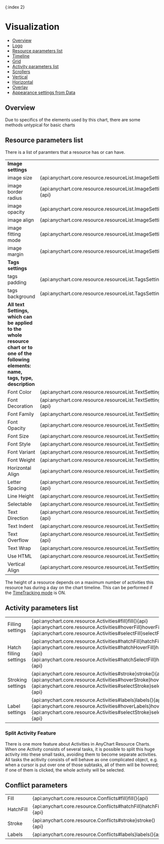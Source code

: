 {:index 2}
# Visualization

* [Overview](#overview)
* [Logo](#logo)
* [Resource parameters list](#resource_parameters_list)
* [Timeline](#timeline)
* [Grid](#grid)
* [Activity parameters list](#activity_parameters_list)
* [Scrollers](#scrollers)
 * [Vertical](#vertical)
 * [Horizontal](#horizontal)
* [Overlay](#overlay)
* [Appearance settings from Data](#appearance_settings_from_data)

## Overview

Due to specifics of the elements used by this chart, there are some methods untypical for basic charts

## Resource parameters list

There is a list of paramters that a resource has or can have. 

<table colspan=2>
<tr colspan=2><td><b>Image settings</b></td><td></td></tr>
<tr>
<td>image size</td>
<td>{api:anychart.core.resource.resourceList.ImageSettings#size}size(){api}</td>
</tr>
<tr>
<td>image border radius</td>
<td>{api:anychart.core.resource.resourceList.ImageSettings#borderRadius}borderRadius(){api}</td>
</tr>
<tr>
<td>image opacity</td>
<td>{api:anychart.core.resource.resourceList.ImageSettings#opacity}opacity(){api}</td>
</tr>
<tr>
<td>image align</td>
<td>{api:anychart.core.resource.resourceList.ImageSettings#align}align(){api}</td>
</tr>
<tr>
<td>image fitting mode</td>
<td>{api:anychart.core.resource.resourceList.ImageSettings#fittingMode}fittingMode(){api}</td>
</tr>
<tr>
<td>image margin</td>
<td>{api:anychart.core.resource.resourceList.ImageSettings#margin}margin(){api}</td>
</tr>
<tr colspan=2><td><b>Tags settings</b></td><td></td></tr>
<tr>
<td>tags padding</td>
<td>{api:anychart.core.resource.resourceList.TagsSettings#padding}padding(){api}</td>
</tr>
<tr>
<td>tags background</td>
<td>{api:anychart.core.resource.resourceList.TagsSettings#background}background(){api}</td>
</tr>

<tr colspan=2><td><b>All text Settings, which can be applied to the whole resource chart or to one of the following elements: name, tags, type, description</b></td><td></td></tr>
<tr><td>Font Color</td><td>{api:anychart.core.resource.resourceList.TextSettings#fontColor}fontColor(){api}</td></tr>
<tr><td>Font Decoration</td><td>{api:anychart.core.resource.resourceList.TextSettings#fontDecoration}fontDecoration(){api}</td></tr>
<tr><td>Font Family</td><td>{api:anychart.core.resource.resourceList.TextSettings#fontFamily}fontFamily(){api}</td></tr>
<tr><td>Font Opacity</td><td>{api:anychart.core.resource.resourceList.TextSettings#fontOpacity}fontOpacity(){api}</td></tr>
<tr><td>Font Size</td><td>{api:anychart.core.resource.resourceList.TextSettings#fontSize}fontSize(){api}</td></tr>
<tr><td>Font Style</td><td>{api:anychart.core.resource.resourceList.TextSettings#fontStyle}fontStyle(){api}</td></tr>
<tr><td>Font Variant</td><td>{api:anychart.core.resource.resourceList.TextSettings#fontVariant}fontVariant(){api}</td></tr>
<tr><td>Font Weight</td><td>{api:anychart.core.resource.resourceList.TextSettings#fontWeight}fontWeight(){api}</td></tr>
<tr><td>Horizontal Align</td><td>{api:anychart.core.resource.resourceList.TextSettings#hAlign}hAlign(){api}</td></tr>
<tr><td>Letter Spacing</td><td>{api:anychart.core.resource.resourceList.TextSettings#letterSpacing}letterSpacing(){api}</td></tr>
<tr><td>Line Height</td><td>{api:anychart.core.resource.resourceList.TextSettings#lineHeight}lineHeight(){api}</td></tr>
<tr><td>Selectable</td><td>{api:anychart.core.resource.resourceList.TextSettings#selectable}selectable(){api}</td></tr>
<tr><td>Text Direction</td><td>{api:anychart.core.resource.resourceList.TextSettings#textDirection}textDirection(){api}</td></tr>
<tr><td>Text Indent</td><td>{api:anychart.core.resource.resourceList.TextSettings#textIndent}textIndent(){api}</td></tr>
<tr><td>Text Overflow</td><td>{api:anychart.core.resource.resourceList.TextSettings#textOverflow}textOverflow(){api}</td></tr>
<tr><td>Text Wrap</td><td>{api:anychart.core.resource.resourceList.TextSettings#textWrap}textWrap(){api}</td></tr>
<tr><td>Use HTML</td><td>{api:anychart.core.resource.resourceList.TextSettings#useHtml}useHtml(){api}</td></tr>
<tr><td>Vertical Align</td><td>{api:anychart.core.resource.resourceList.TextSettings#vAlign}vAlign(){api}</td></tr>
</table>



The height of a resource depends on a maximum number of activities this resource has during a day on the chart timeline. This can be performed if the [TimeTracking mode](TimeTracking_Mode) is ON.


## Activity parameters list

<table>
<tr>
<td>Filling settings</td>
<td>{api:anychart.core.resource.Activities#fill}fill(){api}<br>{api:anychart.core.resource.Activities#hoverFill}hoverFill(){api}<br>{api:anychart.core.resource.Activities#selectFill}selectFill(){api}</td>
</tr>
<tr>
<td>Hatch filling settings</td>
<td>{api:anychart.core.resource.Activities#hatchFill}hatchFill(){api}<br>{api:anychart.core.resource.Activities#hatchHoverFill}hatchHoverFill(){api}<br>{api:anychart.core.resource.Activities#hatchSelectFill}hatchSelectFill(){api}</td>
</tr>
<tr>
<td>Stroking settings</td>
<td>{api:anychart.core.resource.Activities#stroke}stroke(){api}<br>{api:anychart.core.resource.Activities#hoverStroke}hoverStroke(){api}<br>{api:anychart.core.resource.Activities#selectStroke}selectStroke(){api}</td>
</tr>
<tr>
<td>Label settings</td>
<td>{api:anychart.core.resource.Activities#labels}labels(){api}<br>{api:anychart.core.resource.Activities#hoverLabels}hoverLabels(){api}<br>{api:anychart.core.resource.Activities#selectStroke}selectStroke(){api}</td>
</tr>
</table>


### Split Activity Feature

There is one more feature about Activities in AnyChart Resource Charts. When one Activity consists of several tasks, it is possible to split this huge activity into these small tasks, avoiding them to become separate activities. All tasks the acitivity consists of will behave as one complicated object, e.g. when a cursor is put over one of those subtasks, all of them will be hovered; if one of them is clicked, the whole activity will be selected.

## Conflict parameters

<table>
<tr>
<td>Fill</td><td>{api:anychart.core.resource.Conflicts#fill}fill(){api}</td>
</tr>
<tr>
<td>HatchFill</td><td>{api:anychart.core.resource.Conflicts#hatchFill}hatchFill(){api}</td>
</tr>
<tr>
<td>Stroke</td><td>{api:anychart.core.resource.Conflicts#stroke}stroke(){api}</td>
</tr>
<tr>
<td>Labels</td><td>{api:anychart.core.resource.Conflicts#labels}labels(){api}</td>
</tr>
</table>

